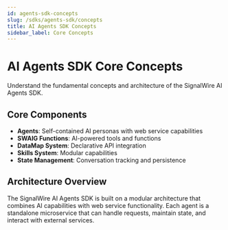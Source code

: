 ```yaml
---
id: agents-sdk-concepts
slug: /sdks/agents-sdk/concepts
title: AI Agents SDK Concepts
sidebar_label: Core Concepts
---
```


# AI Agents SDK Core Concepts

Understand the fundamental concepts and architecture of the SignalWire AI Agents SDK.

## Core Components

- **Agents**: Self-contained AI personas with web service capabilities
- **SWAIG Functions**: AI-powered tools and functions
- **DataMap System**: Declarative API integration
- **Skills System**: Modular capabilities
- **State Management**: Conversation tracking and persistence

## Architecture Overview

The SignalWire AI Agents SDK is built on a modular architecture that combines AI capabilities with web service functionality. Each agent is a standalone microservice that can handle requests, maintain state, and interact with external services.

<DocCardList />